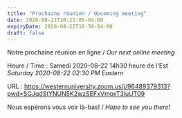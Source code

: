 ```yaml
---
title: "Prochaine réunion / Upcoming meeting"
date: 2020-08-21T20:23:05-04:00
expiryDate: 2020-08-22T16:30-04:00
draft: false
---
```


Notre prochaine réunion en ligne / _Our next online meeting_

Heure / Time
: Samedi 2020-08-22 14h30 heure de l'Est  
  _Saturday 2020-08-22 02:30 PM Eastern_

URL
: https://westernuniversity.zoom.us/j/96489379313?pwd=SGJqdStYNUN5K2wzSEFxVmoxT3luUT09

<!--more-->

Nous espérons vous voir là-bas! / _Hope to see you there!_
